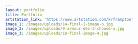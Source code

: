 ```yaml
---
layout: portfolio
title: Portfolio
artstation_link: 'https://www.artstation.com/krframpton'
image_1: /images/uploads/14-final-i-image-b.jpg
image_2: /images/uploads/9-armour-des-3-choose-a.jpg
image_3: /images/uploads/10-final-image-4.jpg
---
```


